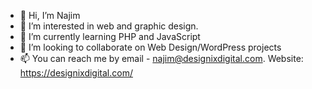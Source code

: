 - 👋 Hi, I’m Najim
- 👀 I’m interested in web and graphic design.
- 🌱 I’m currently learning PHP and JavaScript
- 💞️ I’m looking to collaborate on Web Design/WordPress projects
- 📫 You can reach me by email - najim@designixdigital.com. Website: https://designixdigital.com/

<!---
thizizNU/thizizNU is a ✨ special ✨ repository because its `README.md` (this file) appears on your GitHub profile.
You can click the Preview link to take a look at your changes.
--->
